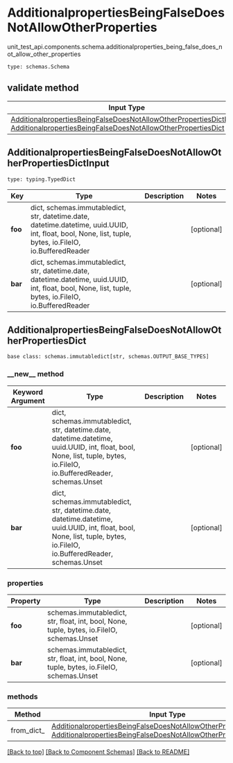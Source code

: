 # AdditionalpropertiesBeingFalseDoesNotAllowOtherProperties
unit_test_api.components.schema.additionalproperties_being_false_does_not_allow_other_properties
```
type: schemas.Schema
```

## validate method
Input Type | Return Type | Notes
------------ | ------------- | -------------
[AdditionalpropertiesBeingFalseDoesNotAllowOtherPropertiesDictInput](#additionalpropertiesbeingfalsedoesnotallowotherpropertiesdictinput), [AdditionalpropertiesBeingFalseDoesNotAllowOtherPropertiesDict](#additionalpropertiesbeingfalsedoesnotallowotherpropertiesdict) | [AdditionalpropertiesBeingFalseDoesNotAllowOtherPropertiesDict](#additionalpropertiesbeingfalsedoesnotallowotherpropertiesdict) |

## AdditionalpropertiesBeingFalseDoesNotAllowOtherPropertiesDictInput
```
type: typing.TypedDict
```
Key | Type |  Description | Notes
------------ | ------------- | ------------- | -------------
**foo** | dict, schemas.immutabledict, str, datetime.date, datetime.datetime, uuid.UUID, int, float, bool, None, list, tuple, bytes, io.FileIO, io.BufferedReader |  | [optional]
**bar** | dict, schemas.immutabledict, str, datetime.date, datetime.datetime, uuid.UUID, int, float, bool, None, list, tuple, bytes, io.FileIO, io.BufferedReader |  | [optional]

## AdditionalpropertiesBeingFalseDoesNotAllowOtherPropertiesDict
```
base class: schemas.immutabledict[str, schemas.OUTPUT_BASE_TYPES]

```
### &lowbar;&lowbar;new&lowbar;&lowbar; method
Keyword Argument | Type | Description | Notes
---------------- | ---- | ----------- | -----
**foo** | dict, schemas.immutabledict, str, datetime.date, datetime.datetime, uuid.UUID, int, float, bool, None, list, tuple, bytes, io.FileIO, io.BufferedReader, schemas.Unset |  | [optional]
**bar** | dict, schemas.immutabledict, str, datetime.date, datetime.datetime, uuid.UUID, int, float, bool, None, list, tuple, bytes, io.FileIO, io.BufferedReader, schemas.Unset |  | [optional]

### properties
Property | Type | Description | Notes
-------- | ---- | ----------- | -----
**foo** | schemas.immutabledict, str, float, int, bool, None, tuple, bytes, io.FileIO, schemas.Unset |  | [optional]
**bar** | schemas.immutabledict, str, float, int, bool, None, tuple, bytes, io.FileIO, schemas.Unset |  | [optional]

### methods
Method | Input Type | Return Type | Notes
------ | ---------- | ----------- | ------
from_dict_ | [AdditionalpropertiesBeingFalseDoesNotAllowOtherPropertiesDictInput](#additionalpropertiesbeingfalsedoesnotallowotherpropertiesdictinput), [AdditionalpropertiesBeingFalseDoesNotAllowOtherPropertiesDict](#additionalpropertiesbeingfalsedoesnotallowotherpropertiesdict) | [AdditionalpropertiesBeingFalseDoesNotAllowOtherPropertiesDict](#additionalpropertiesbeingfalsedoesnotallowotherpropertiesdict) | a constructor

[[Back to top]](#top) [[Back to Component Schemas]](../../../README.md#Component-Schemas) [[Back to README]](../../../README.md)
